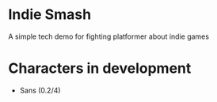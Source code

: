# Indie Smash
A simple tech demo for fighting platformer about indie games

# Characters in development
* Sans (0.2/4)
